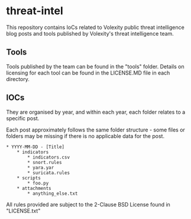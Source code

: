 # threat-intel

This repository contains IoCs related to Volexity public threat intelligence blog posts and tools published by Volexity's threat intelligence team.

## Tools

Tools published by the team can be found in the "tools" folder. Details on licensing for each tool can be found in the LICENSE.MD file in each directory.

## IOCs

They are organised by year, and within each year, each folder relates to a specific post.

Each post approximately follows the same folder structure - some files or folders may be missing if there is no applicable data for the post.

```text
* YYYY-MM-DD - [Title]
    * indicators
        * indicators.csv
        * snort.rules
        * yara.yar
        * suricata.rules
    * scripts
        * foo.py
    * attachments
        * anything_else.txt
```

All rules provided are subject to the 2-Clause BSD License found in "LICENSE.txt"
